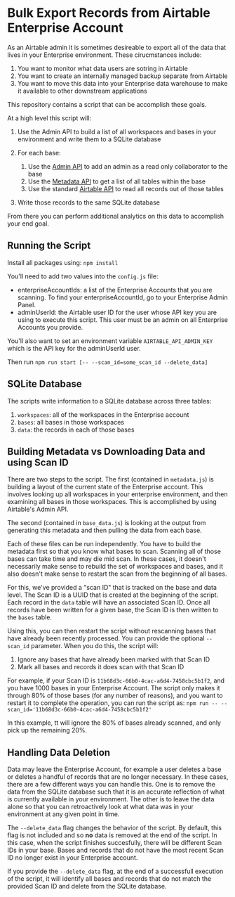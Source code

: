 # Bulk Export Records from Airtable Enterprise Account

As an Airtable admin it is sometimes desireable to export all of the data that lives in your Enterprise environment. These cirucmstances include:

1. You want to monitor what data users are sotring in Airtable
2. You want to create an internally managed backup separate from Airtable
3. You want to move this data into your Enterprise data warehouse to make it available to other downstream applications

This repository contains a script that can be accomplish these goals.

At a high level this script will:

1. Use the Admin API to build a list of all workspaces and bases in your environment and write them to a SQLite database
2. For each base:

   1. Use the [Admin API](https://airtable.com/api/enterprise) to add an admin as a read only collaborator to the base
   2. Use the [Metadata API](https://airtable.com/api/v2) to get a list of all tables within the base
   3. Use the standard [Airtable API](https://airtable.com/api) to read all records out of those tables

3. Write those records to the same SQLite database

From there you can perform additional analytics on this data to accomplish your end goal.

## Running the Script

Install all packages using:
`npm install`

You'll need to add two values into the `config.js` file:

- enterpriseAccountIds: a list of the Enterprise Accounts that you are scanning. To find your enterpriseAccountId, go to your Enterprise Admin Panel.
- adminUserId: the Airtable user ID for the user whose API key you are using to execute this script. This user must be an admin on all Enterprise Accounts you provide.

You'll also want to set an environment variable `AIRTABLE_API_ADMIN_KEY` which is the API key for the adminUserId user.

Then run `npm run start [-- --scan_id=some_scan_id --delete_data]`

## SQLite Database

The scripts write information to a SQLite database across three tables:

1. `workspaces`: all of the workspaces in the Enterprise account
2. `bases`: all bases in those workspaces
3. `data`: the records in each of those bases

## Building Metadata vs Downloading Data and using Scan ID

There are two steps to the script. The first (contained in `metadata.js`) is building a layout of the current state of the Enterprise account. This involves looking up all workspaces in your enterprise environment, and then examining all bases in those workspaces. This is accomplished by using Airtable's Admin API.

The second (contained in `base_data.js`) is looking at the output from generating this metadata and then pulling the data from each base.

Each of these files can be run independently. You have to build the metadata first so that you know what bases to scan. Scanning all of those bases can take time and may die mid scan. In these cases, it doesn't necessarily make sense to rebuild the set of workspaces and bases, and it also doesn't make sense to restart the scan from the beginning of all bases.

For this, we've provided a "scan ID" that is tracked on the base and data level. The Scan ID is a UUID that is created at the beginning of the script. Each record in the `data` table will have an associated Scan ID. Once all records have been written for a given base, the Scan ID is then written to the `bases` table.

Using this, you can then restart the script without rescanning bases that have already been recently processed. You can provide the optional `--scan_id` parameter. When you do this, the script will:

1. Ignore any bases that have already been marked with that Scan ID
2. Mark all bases and records it does scan with that Scan ID

For example, if your Scan ID is `11b68d3c-66b0-4cac-a6d4-7458cbc5b1f2`, and you have 1000 bases in your Enterprise Account. The script only makes it through 80% of those bases (for any number of reasons), and you want to restart it to complete the operation, you can run the script as:
`npm run -- --scan_id='11b68d3c-66b0-4cac-a6d4-7458cbc5b1f2'`

In this example, tt will ignore the 80% of bases already scanned, and only pick up the remaining 20%.

## Handling Data Deletion

Data may leave the Enterprise Account, for example a user deletes a base or deletes a handful of records that are no longer necessary. In these cases, there are a few different ways you can handle this. One is to remove the data from the SQLite database such that it is an accurate reflection of what is currently available in your environment. The other is to leave the data alone so that you can retroactively look at what data was in your environment at any given point in time.

The `--delete_data` flag changes the behavior of the script. By default, this flag is not included and so **no** data is removed at the end of the script. In this case, when the script finishes succesfully, there will be different Scan IDs in your base. Bases and records that do not have the most recent Scan ID no longer exist in your Enterprise account.

If you provide the `--delete_data` flag, at the end of a successfull execution of the script, it will identify all bases and records that do not match the provided Scan ID and delete from the SQLite database.

